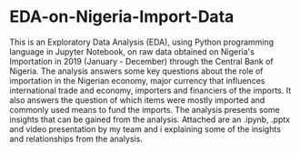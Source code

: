 # EDA-on-Nigeria-Import-Data
This is an Exploratory Data Analysis (EDA), using Python programming language in Jupyter Notebook, on raw data obtained on Nigeria's Importation in 2019 (January - December) through the Central Bank of Nigeria.
The analysis answers some key questions about the role of importation in the Nigerian economy, major currency that influences international trade and economy, importers and financiers of the imports.
It also answers the question of which items were mostly imported and commonly used means to fund the imports.
The analysis presents some insights that can be gained from the analysis.
Attached are an .ipynb, .pptx and video presentation by my team and i explaining some of the insights and relationships from the analysis.
